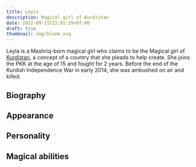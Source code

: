 ```yaml
---
title: Leyla
description: Magical girl of Kurdistan
date: 2022-09-11T22:01:29+07:00
draft: true
thumbnail: img/blank.svg
---
```

Leyla is a Mashriq-born magical girl who claims to be the Magical girl of [Kurdistan](../../countries/kurdistan), a concept of a country that she pleads to help create. She joins the PKK at the age of 15 and fought for 2 years. Before the end of the Kurdish Independence War in early 2014, she was ambushed on air and killed.

## Biography

## Appearance

## Personality

## Magical abilities

